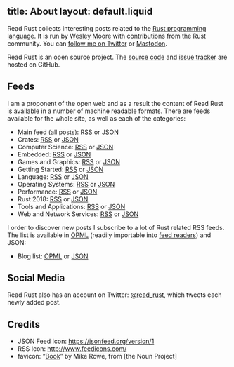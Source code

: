 title: About
layout: default.liquid
---

Read Rust collects interesting posts related to the [Rust programming
language][rust-lang]. It is run by [Wesley Moore][wezm] with contributions
from the Rust community. You can [follow me on Twitter][@wezm] or [Mastodon].

Read Rust is an open source project. The [source code][source] and [issue
tracker][issues] are hosted on GitHub.

<h2 id="feeds">Feeds</h2>

I am a proponent of the open web and as a result the content of Read Rust is
available in a number of machine readable formats. There are feeds available
for the whole site, as well as each of the categories:

* Main feed (all posts): [RSS](/all/feed.rss) or [JSON](/all/feed.json)
* Crates: [RSS](/crates/feed.rss) or [JSON](/crates/feed.json)
* Computer Science: [RSS](/computer-science/feed.rss) or [JSON](/computer-science/feed.json)
* Embedded: [RSS](/embedded/feed.rss) or [JSON](/embedded/feed.json)
* Games and Graphics: [RSS](/games-and-graphics/feed.rss) or [JSON](/games-and-graphics/feed.json)
* Getting Started: [RSS](/getting-started/feed.rss) or [JSON](/getting-started/feed.json)
* Language: [RSS](/language/feed.rss) or [JSON](/language/feed.json)
* Operating Systems: [RSS](/operating-systems/feed.rss) or [JSON](/operating-systems/feed.json)
* Performance: [RSS](/performance/feed.rss) or [JSON](/performance/feed.json)
* Rust 2018: [RSS](/rust-2018/feed.rss) or [JSON](/rust-2018/feed.json)
* Tools and Applications: [RSS](/tools-and-applications/feed.rss) or [JSON](/tools-and-applications/feed.json)
* Web and Network Services: [RSS](/web-and-network-services/feed.rss) or [JSON](/web-and-network-services/feed.json)

I order to discover new posts I subscribe to a lot of Rust related RSS feeds.
The list is available in [OPML] (readily importable into [feed
readers](/faq.html#subscribe)) and JSON:

* Blog list: [OPML](/rust-blogs.opml) or [JSON]()

## Social Media

Read Rust also has an account on Twitter: [@read_rust], which tweets
each newly added post.

## Credits

* JSON Feed Icon: <https://jsonfeed.org/version/1>
* RSS Icon: <http://www.feedicons.com/>
* favicon: “[Book][favicon]” by Mike Rowe, from [the Noun Project]

[favicon]: https://thenounproject.com/term/book/17900
[rust-lang]: https://www.rust-lang.org/
[wezm]: http://www.wezm.net/about/
[source]: https://github.com/wezm/read-rust
[issues]: https://github.com/wezm/read-rust/issues
[@wezm]: https://twitter.com/wezm
[@read_rust]: https://twitter.com/read_rust
[OPML]: https://en.wikipedia.org/wiki/OPML
[Mastodon]: https://mastodon.social/@wezm
